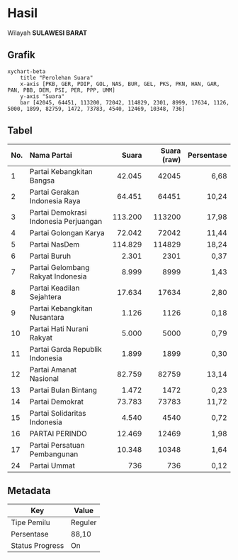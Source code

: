 # Hasil

Wilayah **SULAWESI BARAT**

## Grafik

```mermaid
xychart-beta
    title "Perolehan Suara"
    x-axis [PKB, GER, PDIP, GOL, NAS, BUR, GEL, PKS, PKN, HAN, GAR, PAN, PBB, DEM, PSI, PER, PPP, UMM]
    y-axis "Suara"
    bar [42045, 64451, 113200, 72042, 114829, 2301, 8999, 17634, 1126, 5000, 1899, 82759, 1472, 73783, 4540, 12469, 10348, 736]
```

## Tabel

| No. | Nama Partai                           | Suara   | Suara (raw) | Persentase |
|:--- |:------------------------------------- | -------:| -----------:| ----------:|
| 1   | Partai Kebangkitan Bangsa             | 42.045  | 42045       | 6,68       |
| 2   | Partai Gerakan Indonesia Raya         | 64.451  | 64451       | 10,24      |
| 3   | Partai Demokrasi Indonesia Perjuangan | 113.200 | 113200      | 17,98      |
| 4   | Partai Golongan Karya                 | 72.042  | 72042       | 11,44      |
| 5   | Partai NasDem                         | 114.829 | 114829      | 18,24      |
| 6   | Partai Buruh                          | 2.301   | 2301        | 0,37       |
| 7   | Partai Gelombang Rakyat Indonesia     | 8.999   | 8999        | 1,43       |
| 8   | Partai Keadilan Sejahtera             | 17.634  | 17634       | 2,80       |
| 9   | Partai Kebangkitan Nusantara          | 1.126   | 1126        | 0,18       |
| 10  | Partai Hati Nurani Rakyat             | 5.000   | 5000        | 0,79       |
| 11  | Partai Garda Republik Indonesia       | 1.899   | 1899        | 0,30       |
| 12  | Partai Amanat Nasional                | 82.759  | 82759       | 13,14      |
| 13  | Partai Bulan Bintang                  | 1.472   | 1472        | 0,23       |
| 14  | Partai Demokrat                       | 73.783  | 73783       | 11,72      |
| 15  | Partai Solidaritas Indonesia          | 4.540   | 4540        | 0,72       |
| 16  | PARTAI PERINDO                        | 12.469  | 12469       | 1,98       |
| 17  | Partai Persatuan Pembangunan          | 10.348  | 10348       | 1,64       |
| 24  | Partai Ummat                          | 736     | 736         | 0,12       |


## Metadata

| Key             | Value   |
| --------------- | ------- |
| Tipe Pemilu     | Reguler |
| Persentase      | 88,10   |
| Status Progress | On      |



